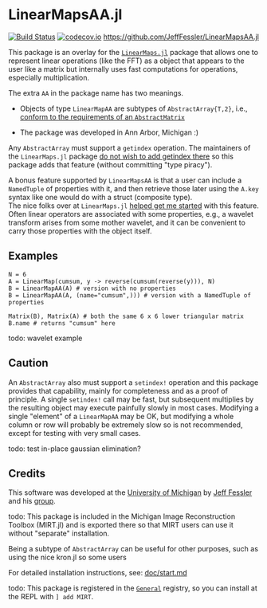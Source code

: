 # LinearMapsAA.jl

[![Build Status](https://travis-ci.org/JeffFessler/LinearMapsAA.jl.svg?branch=master)](https://travis-ci.org/JeffFessler/LinearMapsAA.jl) 
[![codecov.io](http://codecov.io/github/JeffFessler/LinearMapsAA.jl/coverage.svg?branch=master)](http://codecov.io/github/JeffFessler/LinearMapsAA.jl?branch=master) 
https://github.com/JeffFessler/LinearMapsAA.jl


This package is an overlay for the
[`LinearMaps.jl`](https://github.com/Jutho/LinearMaps.jl)
package
that allows one to represent linear operations
(like the FFT)
as a object that appears to the user like a matrix
but internally uses fast computations
for operations, especially multiplication.

The extra `AA` in the package name has two meanings.

- Objects of type `LinearMapAA` are subtypes of `AbstractArray{T,2}`, i.e.,
[conform to the requirements of an `AbstractMatrix`](https://docs.julialang.org/en/latest/manual/interfaces/#man-interface-array-1)

- The package was developed in Ann Arbor, Michigan :)

Any `AbstractArray`
must support a `getindex` operation.
The maintainers of the `LinearMaps.jl` package
[do not wish to add getindex there](https://github.com/Jutho/LinearMaps.jl/issues/38)
so this package adds that feature
(without committing "type piracy").

A bonus feature supported by `LinearMapsAA`
is that a user can include a `NamedTuple` of properties
with it, and then retrieve those later
using the `A.key` syntax like one would do with a struct (composite type).  
The nice folks over at `LinearMaps.jl`
[helped get me started](https://github.com/Jutho/LinearMaps.jl/issues/53)
with this feature.
Often linear operators are associated
with some properties,
e.g.,
a wavelet transform arises
from some mother wavelet,
and it can be convenient
to carry those properties with the object itself.


## Examples

```
N = 6
A = LinearMap(cumsum, y -> reverse(cumsum(reverse(y))), N)
B = LinearMapAA(A) # version with no properties
B = LinearMapAA(A, (name="cumsum",))) # version with a NamedTuple of properties 

Matrix(B), Matrix(A) # both the same 6 x 6 lower triangular matrix
B.name # returns "cumsum" here
```

todo: wavelet example

## Caution

An `AbstractArray` also must support a `setindex!` operation
and this package provides that capability,
mainly for completeness
and as a proof of principle.
A single `setindex!` call may be fast,
but subsequent multiplies by the resulting object
may execute painfully slowly in most cases.
Modifying a single "element" of a `LinearMapAA`
may be OK,
but modifying a whole column or row
will probably be extremely slow
so is not recommended,
except for testing with very small cases.

todo:
test in-place gaussian elimination?

## Credits

This software was developed at the
[University of Michigan](https://umich.edu/)
by
[Jeff Fessler](http://web.eecs.umich.edu/~fessler)
and his
[group](http://web.eecs.umich.edu/~fessler/group).


todo:
This package is included in the
Michigan Image Reconstruction Toolbox (MIRT.jl)
and is exported there
so that MIRT users can use it
without "separate" installation.

Being a subtype of `AbstractArray` can be useful
for other purposes,
such as using the nice
kron.jl
so some users

For detailed installation instructions, see:
[doc/start.md](https://github.com/JeffFessler/MIRT.jl/blob/master/doc/start.md)

todo:
This package is registered in the
[`General`](https://github.com/JuliaRegistries/General) registry,
so you can install at the REPL with `] add MIRT`.
